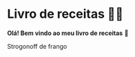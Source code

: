 # Livro de receitas :man_cook:

**Olá! Bem vindo ao meu livro de receitas** :wave:

Strogonoff de frango






